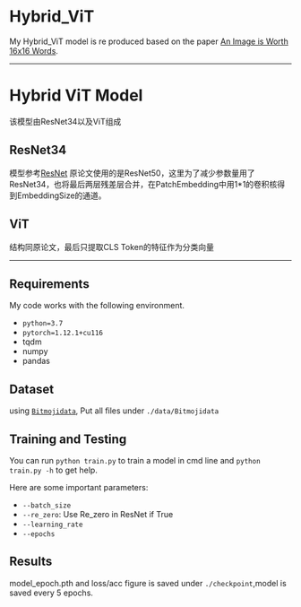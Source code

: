 # Hybrid_ViT

My Hybrid_ViT model is re produced based on the paper [An Image is Worth 16x16 Words](https://arxiv.org/abs/2010.11929).

---

# Hybrid ViT Model

该模型由ResNet34以及ViT组成

## ResNet34

模型参考[ResNet](./utils/ResidualNet.py)
原论文使用的是ResNet50，这里为了减少参数量用了ResNet34，也将最后两层残差层合并，在PatchEmbedding中用1*1的卷积核得到EmbeddingSize的通道。

## ViT

结构同原论文，最后只提取CLS Token的特征作为分类向量

---

## Requirements

My code works with the following environment.
* `python=3.7`
* `pytorch=1.12.1+cu116`
* tqdm
* numpy
* pandas

## Dataset

using [`Bitmojidata`](https://drive.google.com/file/d/1atMwmdOJe_fqG8Tyg5eqxZ-iDyPxDJOR/view?usp=sharing), Put all files under `./data/Bitmojidata`

## Training and Testing

You can run `python train.py` to train a model in cmd line and `python train.py -h` to get help.

Here are some important parameters:

* `--batch_size`
* `--re_zero`: Use Re_zero in ResNet if True
* `--learning_rate`
* `--epochs`

## Results

model_epoch.pth and loss/acc figure is saved under `./checkpoint`,model is saved every 5 epochs.

